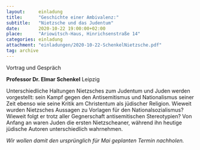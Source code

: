 ```yaml
---
layout:     einladung
title:      "Geschichte einer Ambivalenz:"
subtitle:   "Nietzsche und das Judentum"
date:       2020-10-22 19:00:00+02:00
place:      "Ariowitsch-Haus, Hinrichsenstraße 14"
categories: einladung
attachment: "einladungen/2020-10-22-SchenkelNietzsche.pdf"
tag: archive
---
```


Vortrag und Gespräch

**Professor Dr. Elmar Schenkel**
Leipzig

Unterschiedliche Haltungen Nietzsches zum Judentum und Juden werden vorgestellt: sein Kampf gegen den Antisemitismus und Nationalismus seiner Zeit ebenso wie seine Kritik am Christentum als jüdischer Religion.
Wieweit wurden Nietzsches Aussagen zu Vorlagen für den Nationalsozialismus?
Wieweit folgt er trotz aller Gegnerschaft antisemitischen Stereotypien?
Von Anfang an waren Juden die ersten Nietzscheaner, während ihn heutige jüdische Autoren unterschiedlich wahrnehmen.

*Wir wollen damit den ursprünglich für Mai geplanten Termin nachholen.*

